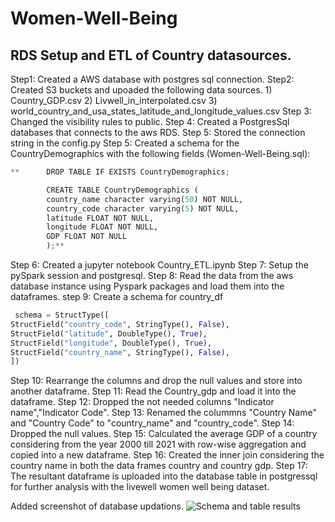 # Women-Well-Being

## RDS Setup and ETL of Country datasources.

Step1: Created a AWS database with postgres sql connection.
Step2: Created S3 buckets and upoaded the following data sources.
        1) Country_GDP.csv
        2) Livwell_in_interpolated.csv
        3) world_country_and_usa_states_latitude_and_longitude_values.csv
Step 3: Changed the visibility rules to public.
Step 4: Created a PostgresSql databases that connects to the aws RDS.
Step 5: Stored the connection string in the config.py
Step 5: Created a schema for the CountryDemographics with the following fields (Women-Well-Being.sql):
        
```python
**      DROP TABLE IF EXISTS CountryDemographics;

        CREATE TABLE CountryDemographics (
        country_name character varying(50) NOT NULL,
        country_code character varying(5) NOT NULL,
        latitude FLOAT NOT NULL,
        longitude FLOAT NOT NULL,
        GDP FLOAT NOT NULL
        );**
```

Step 6: Created a jupyter notebook Country_ETL.ipynb
Step 7: Setup the pySpark session and postgresql.
Step 8: Read the data from the aws database instance using Pyspark packages and load them into the dataframes.
step 9: Create a schema for country_df
   ```python
    schema = StructType([
  StructField("country_code", StringType(), False),  
  StructField("latitude", DoubleType(), True),
  StructField("longitude", DoubleType(), True),
  StructField("country_name", StringType(), False),
  ])
   ```
Step 10: Rearrange the columns and drop the null values and store into another dataframe.
Step 11: Read the Country_gdp and load it into the dataframe.
Step 12: Dropped the not needed columns "Indicator name","Indicator Code".
Step 13: Renamed the colummns "Country Name" and "Country Code" to "country_name" and "country_code".
Step 14: Dropped the null values.
Step 15: Calculated the average GDP of a country considering from the year 2000 till 2021 with row-wise aggregation and copied into a new dataframe.
Step 16: Created the inner join considering the country name in both the data frames country and country gdp.
Step 17: The resultant dataframe is uploaded into the database table in postgressql for further analysis with the livewell women well being dataset.

Added screenshot of database updations.
![Schema and table results](https://user-images.githubusercontent.com/111100908/210674327-ba064496-361c-4ee5-8bca-939dbfe21ea4.png)

